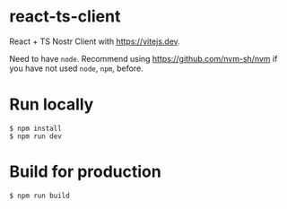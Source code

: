 # react-ts-client
React + TS Nostr Client with https://vitejs.dev.

Need to have `node`. Recommend using https://github.com/nvm-sh/nvm if you have not used `node`, `npm`, before.

# Run locally
```shell
$ npm install
$ npm run dev
```

# Build for production
```shell
$ npm run build
```
